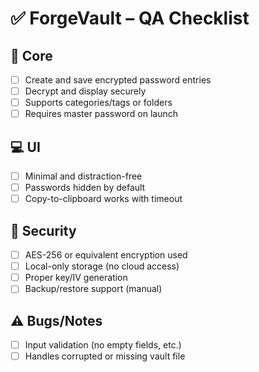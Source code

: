 # ✅ ForgeVault – QA Checklist

## 🔐 Core
- [ ] Create and save encrypted password entries
- [ ] Decrypt and display securely
- [ ] Supports categories/tags or folders
- [ ] Requires master password on launch

## 💻 UI
- [ ] Minimal and distraction-free
- [ ] Passwords hidden by default
- [ ] Copy-to-clipboard works with timeout

## 🔐 Security
- [ ] AES-256 or equivalent encryption used
- [ ] Local-only storage (no cloud access)
- [ ] Proper key/IV generation
- [ ] Backup/restore support (manual)

## ⚠️ Bugs/Notes
- [ ] Input validation (no empty fields, etc.)
- [ ] Handles corrupted or missing vault file
